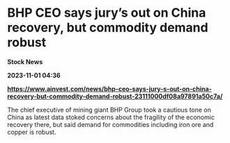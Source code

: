 # BHP CEO says jury’s out on China recovery, but commodity demand robust
**Stock News**

**2023-11-01 04:36**

**https://www.ainvest.com/news/bhp-ceo-says-jury-s-out-on-china-recovery-but-commodity-demand-robust-23111000df08a97891a50c7a/**

The chief executive of mining giant BHP Group took a cautious tone on China as latest data stoked concerns about the fragility of the economic recovery there, but said demand for commodities including iron ore and copper is robust.